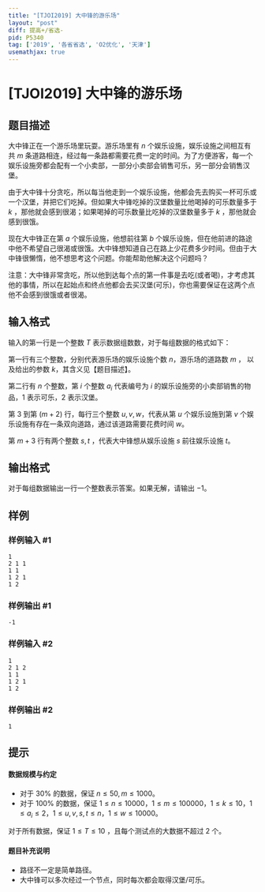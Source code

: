 ```yaml
---
title: "[TJOI2019] 大中锋的游乐场"
layout: "post"
diff: 提高+/省选-
pid: P5340
tag: ['2019', '各省省选', 'O2优化', '天津']
usemathjax: true
---
```


# [TJOI2019] 大中锋的游乐场
## 题目描述

大中锋正在一个游乐场里玩耍。游乐场里有 $n$ 个娱乐设施，娱乐设施之间相互有共 $m$ 条道路相连，经过每一条路都需要花费一定的时间。为了方便游客，每一个娱乐设施旁都会配有一个小卖部，一部分小卖部会销售可乐，另一部分会销售汉堡。

由于大中锋十分贪吃，所以每当他走到一个娱乐设施，他都会先去购买一杯可乐或一个汉堡，并把它们吃掉。但如果大中锋吃掉的汉堡数量比他喝掉的可乐数量多于 $k$ ，那他就会感到很渴；如果喝掉的可乐数量比吃掉的汉堡数量多于 $k$ ，那他就会感到很饿。

现在大中锋正在第 $a$ 个娱乐设施，他想前往第 $b$ 个娱乐设施，但在他前进的路途中他不希望自己很渴或很饿。大中锋想知道自己在路上少花费多少时间。但由于大中锋很懒惰，他不想思考这个问题。你能帮助他解决这个问题吗？

注意：大中锋非常贪吃，所以他到达每个点的第一件事是去吃(或者喝)，才考虑其他的事情，所以在起始点和终点他都会去买汉堡(可乐)，你也需要保证在这两个点他不会感到很饿或者很渴。
## 输入格式

输入的第一行是一个整数 $T$ 表示数据组数数，对于每组数据的格式如下：

第一行有三个整数，分别代表游乐场的娱乐设施个数 $n$，游乐场的道路数 $m$ ， 以及给出的参数 $k$，其含义见【题目描述】。

第二行有 $n$ 个整数，第 $i$ 个整数 $a_i$ 代表编号为 $i$ 的娱乐设施旁的小卖部销售的物品，$1$ 表示可乐，$2$ 表示汉堡。

第 $3$ 到第 $(m + 2)$ 行，每行三个整数 $u, v, w$，代表从第 $u$ 个娱乐设施到第 $v$ 个娱乐设施有存在一条双向道路，通过该道路需要花费时间 $w$。

第 $m + 3$ 行有两个整数 $s, t$ ，代表大中锋想从娱乐设施 $s$ 前往娱乐设施 $t$。
## 输出格式

对于每组数据输出一行一个整数表示答案。如果无解，请输出 $-1$。
## 样例

### 样例输入 #1
```
1
2 1 1
1 1
1 2 1
1 2
```
### 样例输出 #1
```
-1
```
### 样例输入 #2
```
1
2 1 2
1 1
1 2 1
1 2
```
### 样例输出 #2
```
1
```
## 提示

#### 数据规模与约定

- 对于 $30\%$ 的数据，保证 $n\leq 50,m\leq 1000$。
- 对于 $100\%$ 的数据，保证 $1 \leq n\leq 10000$，$1 \leq m\leq 100000$，$1 \leq k\leq 10$，$1 \leq a_i \leq 2$，$1 \leq u, v,s, t \leq n$，$1 \leq w \leq 10000$。

对于所有数据，保证 $1 \leq T \leq 10$ ，且每个测试点的大数据不超过 $2$ 个。

#### 题目补充说明

- 路径不一定是简单路径。
- 大中锋可以多次经过一个节点，同时每次都会取得汉堡/可乐。
